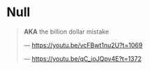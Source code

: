 # Null

> **AKA** the billion dollar mistake
>
> &mdash; <https://youtu.be/vcFBwt1nu2U?t=1069>
>
> &mdash; <https://youtu.be/qC_ioJQpv4E?t=1372>

